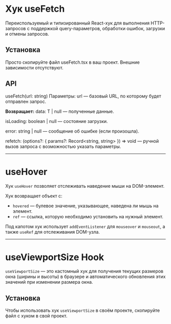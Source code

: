 # Хук useFetch

Переиспользуемый и типизированный React-хук для выполнения HTTP-запросов с поддержкой query-параметров, обработки ошибок, загрузки и отмены запросов.

## Установка

Просто скопируйте файл useFetch.tsx в ваш проект. Внешние зависимости отсутствуют.

## API

useFetch<T>(url: string)
Параметры:
url — базовый URL, по которому будет отправлен запрос.

**Возвращает:**
data: T | null — полученные данные.

isLoading: boolean | null — состояние загрузки.

error: string | null — сообщение об ошибке (если произошла).

refetch: (options?: { params?: Record<string, string> }) => void — ручной вызов запроса с возможностью указать параметры.

---

# useHover

Хук `useHover` позволяет отслеживать наведение мыши на DOM-элемент.

Хук возвращает объект с:

- `hovered` — булевое значение, указывающее, наведена ли мышь на элемент.
- `ref` — ссылка, которую необходимо установить на нужный элемент.

Под капотом хук использует `addEventListener` для `mouseover` и `mouseout`, а также `useRef` для отслеживания DOM-узла.

---

# useViewportSize Hook

`useViewportSize` — это кастомный хук для получения текущих размеров окна (ширины и высоты) в браузере и автоматического обновления этих значений при изменении размера окна.

## Установка

Чтобы использовать хук `useViewportSize` в своём проекте, скопируйте файл с хуком в свой проект.
